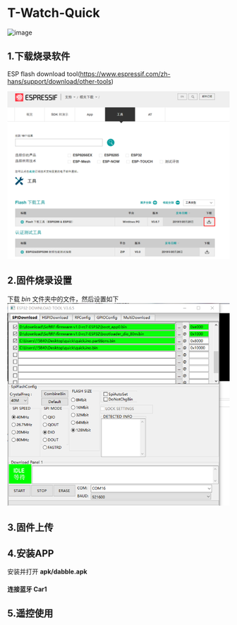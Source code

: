 # T-Watch-Quick

![image](https://github.com/LilyGO/T-Watch-Quick/blob/master/image/t-quick1.gif)

## 1.下载烧录软件

ESP flash download tool(https://www.espressif.com/zh-hans/support/download/other-tools)

![image](https://github.com/LilyGO/T-Watch-Quick/blob/master/image/image2.png)

## 2.固件烧录设置
下载 *bin* 文件夹中的文件，然后设置如下
![image](https://github.com/LilyGO/T-Watch-Quick/blob/master/image/image1.png)

## 3.固件上传

## 4.安装APP 

安装并打开 **apk/dabble.apk**

#### 连接蓝牙 Car1

## 5.遥控使用
